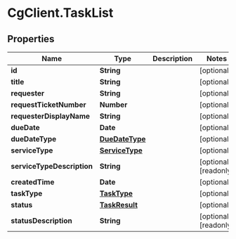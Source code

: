 # CgClient.TaskList

## Properties

Name | Type | Description | Notes
------------ | ------------- | ------------- | -------------
**id** | **String** |  | [optional] 
**title** | **String** |  | [optional] 
**requester** | **String** |  | [optional] 
**requestTicketNumber** | **Number** |  | [optional] 
**requesterDisplayName** | **String** |  | [optional] 
**dueDate** | **Date** |  | [optional] 
**dueDateType** | [**DueDateType**](DueDateType.md) |  | [optional] 
**serviceType** | [**ServiceType**](ServiceType.md) |  | [optional] 
**serviceTypeDescription** | **String** |  | [optional] [readonly] 
**createdTime** | **Date** |  | [optional] 
**taskType** | [**TaskType**](TaskType.md) |  | [optional] 
**status** | [**TaskResult**](TaskResult.md) |  | [optional] 
**statusDescription** | **String** |  | [optional] [readonly] 


